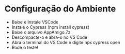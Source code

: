 # Configuração do Ambiente
* Baixe e Instale VSCode
* Instale o Cypress (npm install cypress)
* Baixe o arquivo AppAmigo.7z
* Descompacte-o e abra-o no VS Code
* Abra o terminal do VS Code e digite npx cypress open
* Rode o teste!
